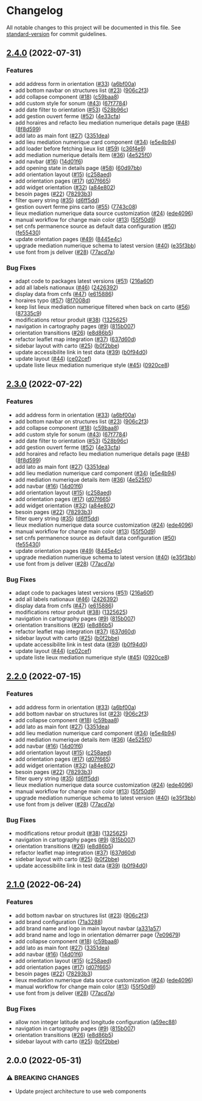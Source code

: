 # Changelog

All notable changes to this project will be documented in this file. See [standard-version](https://github.com/conventional-changelog/standard-version) for commit guidelines.

## [2.4.0](https://github.com/anct-cartographie-nationale/client-base/compare/v2.0.0...v2.4.0) (2022-07-31)

### Features

- add address form in orientation ([#33](https://github.com/anct-cartographie-nationale/client-base/issues/33)) ([a6bf00a](https://github.com/anct-cartographie-nationale/client-base/commit/a6bf00ab8805e146c75762d5e28f698c43c23d57))
- add bottom navbar on structures list ([#23](https://github.com/anct-cartographie-nationale/client-base/issues/23)) ([906c2f3](https://github.com/anct-cartographie-nationale/client-base/commit/906c2f373d39a805c668f1b79674fa251372d42c))
- add collapse component ([#18](https://github.com/anct-cartographie-nationale/client-base/issues/18)) ([c59baa8](https://github.com/anct-cartographie-nationale/client-base/commit/c59baa872dd7db615c99b152068350ca9708caa0))
- add custom style for sonum ([#43](https://github.com/anct-cartographie-nationale/client-base/issues/43)) ([67f7784](https://github.com/anct-cartographie-nationale/client-base/commit/67f7784694e2c1f4603a9e7f7261b3946d0661d1))
- add date filter to orientation ([#53](https://github.com/anct-cartographie-nationale/client-base/issues/53)) ([528b96c](https://github.com/anct-cartographie-nationale/client-base/commit/528b96ca13a9133c337ee98540f186d94a348298))
- add gestion ouvert ferme ([#52](https://github.com/anct-cartographie-nationale/client-base/issues/52)) ([4e33cfa](https://github.com/anct-cartographie-nationale/client-base/commit/4e33cfa62b02b80a369575b1efbc7b90dac6c0d5))
- add horaires and refacto lieu mediation numerique details page ([#48](https://github.com/anct-cartographie-nationale/client-base/issues/48)) ([8f8d599](https://github.com/anct-cartographie-nationale/client-base/commit/8f8d5990d8700b945d5c9a0ca53d8049874c33d9))
- add lato as main font ([#27](https://github.com/anct-cartographie-nationale/client-base/issues/27)) ([3351dea](https://github.com/anct-cartographie-nationale/client-base/commit/3351deafa02c55e9a0c23825c544d5b3a2e3a830))
- add lieu mediation numerique card component ([#34](https://github.com/anct-cartographie-nationale/client-base/issues/34)) ([e5e4b94](https://github.com/anct-cartographie-nationale/client-base/commit/e5e4b94cdbd2cf2f363b54efbadde37a1c0ab49b))
- add loader before fetching lieux list ([#59](https://github.com/anct-cartographie-nationale/client-base/issues/59)) ([c36f4e9](https://github.com/anct-cartographie-nationale/client-base/commit/c36f4e901ecc79f8a16dd0173362cf6000abf24a))
- add mediation numerique details item ([#36](https://github.com/anct-cartographie-nationale/client-base/issues/36)) ([4e525f0](https://github.com/anct-cartographie-nationale/client-base/commit/4e525f0d3166421e1ec7329810124a03b5f8f062))
- add navbar ([#16](https://github.com/anct-cartographie-nationale/client-base/issues/16)) ([14d01f6](https://github.com/anct-cartographie-nationale/client-base/commit/14d01f6aec0fb62817817a9b6a5726c1a9e3e833))
- add opening state in details page ([#58](https://github.com/anct-cartographie-nationale/client-base/issues/58)) ([60d97bb](https://github.com/anct-cartographie-nationale/client-base/commit/60d97bbb22e85d5a5cf5155693fc9e55bad24255))
- add orientation layout ([#15](https://github.com/anct-cartographie-nationale/client-base/issues/15)) ([c258aed](https://github.com/anct-cartographie-nationale/client-base/commit/c258aedadf724ac797bb64b9d6c9291011a2c136))
- add orientation pages ([#17](https://github.com/anct-cartographie-nationale/client-base/issues/17)) ([d07f665](https://github.com/anct-cartographie-nationale/client-base/commit/d07f66599f6a2018d938dc632e21d11b7454c9c3))
- add widget orientation ([#32](https://github.com/anct-cartographie-nationale/client-base/issues/32)) ([a84e802](https://github.com/anct-cartographie-nationale/client-base/commit/a84e802e91275dd357774f1d4f5572cad9aafa25))
- besoin pages ([#22](https://github.com/anct-cartographie-nationale/client-base/issues/22)) ([78293b3](https://github.com/anct-cartographie-nationale/client-base/commit/78293b341bd7c13925ba2dc196f4462b26945e0e))
- filter query string ([#35](https://github.com/anct-cartographie-nationale/client-base/issues/35)) ([d6ff5dd](https://github.com/anct-cartographie-nationale/client-base/commit/d6ff5ddb146e8311b81618eaf5200f17d6a55c07))
- gestion ouvert ferme pins carto ([#55](https://github.com/anct-cartographie-nationale/client-base/issues/55)) ([7743c08](https://github.com/anct-cartographie-nationale/client-base/commit/7743c084fd266935d96ba12960f59b2f3c0de565))
- lieux mediation numerique data source customization ([#24](https://github.com/anct-cartographie-nationale/client-base/issues/24)) ([ede4096](https://github.com/anct-cartographie-nationale/client-base/commit/ede40964898c798d5e0fa7b19d095389a5e3dfac))
- manual workflow for change main color ([#13](https://github.com/anct-cartographie-nationale/client-base/issues/13)) ([55f50d9](https://github.com/anct-cartographie-nationale/client-base/commit/55f50d90dd26f9e04132ff4528cdc7cfd2c5ffc8))
- set cnfs permanence source as default data configuration ([#50](https://github.com/anct-cartographie-nationale/client-base/issues/50)) ([fe55430](https://github.com/anct-cartographie-nationale/client-base/commit/fe554302d4e821842f372522f309768b419b78e8))
- update orientation pages ([#49](https://github.com/anct-cartographie-nationale/client-base/issues/49)) ([8445e4c](https://github.com/anct-cartographie-nationale/client-base/commit/8445e4c77b1305c31e150cf41516e5e61f469aa0))
- upgrade mediation numerique schema to latest version ([#40](https://github.com/anct-cartographie-nationale/client-base/issues/40)) ([e35f3bb](https://github.com/anct-cartographie-nationale/client-base/commit/e35f3bbec769d1ae43db135555176a9772b72d5b))
- use font from js deliver ([#28](https://github.com/anct-cartographie-nationale/client-base/issues/28)) ([77acd7a](https://github.com/anct-cartographie-nationale/client-base/commit/77acd7ae425df7ab5284879f59f1e2ed65e680f8))

### Bug Fixes

- adapt code to packages latest versions ([#51](https://github.com/anct-cartographie-nationale/client-base/issues/51)) ([216a60f](https://github.com/anct-cartographie-nationale/client-base/commit/216a60f2843a0b868fd423bb3deb7f984079c538))
- add all labels nationaux ([#46](https://github.com/anct-cartographie-nationale/client-base/issues/46)) ([2426392](https://github.com/anct-cartographie-nationale/client-base/commit/24263925afd4c6824ad7173deaf6d5abc86b760b))
- display data from cnfs ([#47](https://github.com/anct-cartographie-nationale/client-base/issues/47)) ([e615886](https://github.com/anct-cartographie-nationale/client-base/commit/e6158861de07973b283f33baae1e1ef1e835f6f6))
- horaires typo ([#57](https://github.com/anct-cartographie-nationale/client-base/issues/57)) ([8f7008d](https://github.com/anct-cartographie-nationale/client-base/commit/8f7008d2424b671476e4ee93618d06323dd28d88))
- keep list lieux mediation numerique filtered when back on carto ([#56](https://github.com/anct-cartographie-nationale/client-base/issues/56)) ([87335c9](https://github.com/anct-cartographie-nationale/client-base/commit/87335c9f407d636cde96a4bd46576528e28f7868))
- modifications retour produit ([#38](https://github.com/anct-cartographie-nationale/client-base/issues/38)) ([1325625](https://github.com/anct-cartographie-nationale/client-base/commit/1325625b30d5b66cdc349d808ef8f071d92c58a9))
- navigation in cartography pages ([#9](https://github.com/anct-cartographie-nationale/client-base/issues/9)) ([815b007](https://github.com/anct-cartographie-nationale/client-base/commit/815b007184b1b0c9c17ffb01adb780ab27ee1197))
- orientation transitions ([#26](https://github.com/anct-cartographie-nationale/client-base/issues/26)) ([e8d86b5](https://github.com/anct-cartographie-nationale/client-base/commit/e8d86b541f627425080b34b0a7e8fa1153ed65f3))
- refactor leaflet map integration ([#37](https://github.com/anct-cartographie-nationale/client-base/issues/37)) ([637d60d](https://github.com/anct-cartographie-nationale/client-base/commit/637d60d2de4a3ed86811d8f88a495135a42595b9))
- sidebar layout with carto ([#25](https://github.com/anct-cartographie-nationale/client-base/issues/25)) ([b0f2bbe](https://github.com/anct-cartographie-nationale/client-base/commit/b0f2bbe94c721be9887486ee96215908ee9d631e))
- update accessibilite link in test data ([#39](https://github.com/anct-cartographie-nationale/client-base/issues/39)) ([b0f94d0](https://github.com/anct-cartographie-nationale/client-base/commit/b0f94d09b54309746f44b85359254472e0922601))
- update layout ([#44](https://github.com/anct-cartographie-nationale/client-base/issues/44)) ([ce02cef](https://github.com/anct-cartographie-nationale/client-base/commit/ce02cef903dfc2e5b671c33f4b610539326eb566))
- update liste lieux mediation numerique style ([#45](https://github.com/anct-cartographie-nationale/client-base/issues/45)) ([0920ce8](https://github.com/anct-cartographie-nationale/client-base/commit/0920ce85044225f97b5b65155aaf8f132f7d1f88))

## [2.3.0](https://github.com/anct-cartographie-nationale/client-base/compare/v2.0.0...v2.3.0) (2022-07-22)

### Features

- add address form in orientation ([#33](https://github.com/anct-cartographie-nationale/client-base/issues/33)) ([a6bf00a](https://github.com/anct-cartographie-nationale/client-base/commit/a6bf00ab8805e146c75762d5e28f698c43c23d57))
- add bottom navbar on structures list ([#23](https://github.com/anct-cartographie-nationale/client-base/issues/23)) ([906c2f3](https://github.com/anct-cartographie-nationale/client-base/commit/906c2f373d39a805c668f1b79674fa251372d42c))
- add collapse component ([#18](https://github.com/anct-cartographie-nationale/client-base/issues/18)) ([c59baa8](https://github.com/anct-cartographie-nationale/client-base/commit/c59baa872dd7db615c99b152068350ca9708caa0))
- add custom style for sonum ([#43](https://github.com/anct-cartographie-nationale/client-base/issues/43)) ([67f7784](https://github.com/anct-cartographie-nationale/client-base/commit/67f7784694e2c1f4603a9e7f7261b3946d0661d1))
- add date filter to orientation ([#53](https://github.com/anct-cartographie-nationale/client-base/issues/53)) ([528b96c](https://github.com/anct-cartographie-nationale/client-base/commit/528b96ca13a9133c337ee98540f186d94a348298))
- add gestion ouvert ferme ([#52](https://github.com/anct-cartographie-nationale/client-base/issues/52)) ([4e33cfa](https://github.com/anct-cartographie-nationale/client-base/commit/4e33cfa62b02b80a369575b1efbc7b90dac6c0d5))
- add horaires and refacto lieu mediation numerique details page ([#48](https://github.com/anct-cartographie-nationale/client-base/issues/48)) ([8f8d599](https://github.com/anct-cartographie-nationale/client-base/commit/8f8d5990d8700b945d5c9a0ca53d8049874c33d9))
- add lato as main font ([#27](https://github.com/anct-cartographie-nationale/client-base/issues/27)) ([3351dea](https://github.com/anct-cartographie-nationale/client-base/commit/3351deafa02c55e9a0c23825c544d5b3a2e3a830))
- add lieu mediation numerique card component ([#34](https://github.com/anct-cartographie-nationale/client-base/issues/34)) ([e5e4b94](https://github.com/anct-cartographie-nationale/client-base/commit/e5e4b94cdbd2cf2f363b54efbadde37a1c0ab49b))
- add mediation numerique details item ([#36](https://github.com/anct-cartographie-nationale/client-base/issues/36)) ([4e525f0](https://github.com/anct-cartographie-nationale/client-base/commit/4e525f0d3166421e1ec7329810124a03b5f8f062))
- add navbar ([#16](https://github.com/anct-cartographie-nationale/client-base/issues/16)) ([14d01f6](https://github.com/anct-cartographie-nationale/client-base/commit/14d01f6aec0fb62817817a9b6a5726c1a9e3e833))
- add orientation layout ([#15](https://github.com/anct-cartographie-nationale/client-base/issues/15)) ([c258aed](https://github.com/anct-cartographie-nationale/client-base/commit/c258aedadf724ac797bb64b9d6c9291011a2c136))
- add orientation pages ([#17](https://github.com/anct-cartographie-nationale/client-base/issues/17)) ([d07f665](https://github.com/anct-cartographie-nationale/client-base/commit/d07f66599f6a2018d938dc632e21d11b7454c9c3))
- add widget orientation ([#32](https://github.com/anct-cartographie-nationale/client-base/issues/32)) ([a84e802](https://github.com/anct-cartographie-nationale/client-base/commit/a84e802e91275dd357774f1d4f5572cad9aafa25))
- besoin pages ([#22](https://github.com/anct-cartographie-nationale/client-base/issues/22)) ([78293b3](https://github.com/anct-cartographie-nationale/client-base/commit/78293b341bd7c13925ba2dc196f4462b26945e0e))
- filter query string ([#35](https://github.com/anct-cartographie-nationale/client-base/issues/35)) ([d6ff5dd](https://github.com/anct-cartographie-nationale/client-base/commit/d6ff5ddb146e8311b81618eaf5200f17d6a55c07))
- lieux mediation numerique data source customization ([#24](https://github.com/anct-cartographie-nationale/client-base/issues/24)) ([ede4096](https://github.com/anct-cartographie-nationale/client-base/commit/ede40964898c798d5e0fa7b19d095389a5e3dfac))
- manual workflow for change main color ([#13](https://github.com/anct-cartographie-nationale/client-base/issues/13)) ([55f50d9](https://github.com/anct-cartographie-nationale/client-base/commit/55f50d90dd26f9e04132ff4528cdc7cfd2c5ffc8))
- set cnfs permanence source as default data configuration ([#50](https://github.com/anct-cartographie-nationale/client-base/issues/50)) ([fe55430](https://github.com/anct-cartographie-nationale/client-base/commit/fe554302d4e821842f372522f309768b419b78e8))
- update orientation pages ([#49](https://github.com/anct-cartographie-nationale/client-base/issues/49)) ([8445e4c](https://github.com/anct-cartographie-nationale/client-base/commit/8445e4c77b1305c31e150cf41516e5e61f469aa0))
- upgrade mediation numerique schema to latest version ([#40](https://github.com/anct-cartographie-nationale/client-base/issues/40)) ([e35f3bb](https://github.com/anct-cartographie-nationale/client-base/commit/e35f3bbec769d1ae43db135555176a9772b72d5b))
- use font from js deliver ([#28](https://github.com/anct-cartographie-nationale/client-base/issues/28)) ([77acd7a](https://github.com/anct-cartographie-nationale/client-base/commit/77acd7ae425df7ab5284879f59f1e2ed65e680f8))

### Bug Fixes

- adapt code to packages latest versions ([#51](https://github.com/anct-cartographie-nationale/client-base/issues/51)) ([216a60f](https://github.com/anct-cartographie-nationale/client-base/commit/216a60f2843a0b868fd423bb3deb7f984079c538))
- add all labels nationaux ([#46](https://github.com/anct-cartographie-nationale/client-base/issues/46)) ([2426392](https://github.com/anct-cartographie-nationale/client-base/commit/24263925afd4c6824ad7173deaf6d5abc86b760b))
- display data from cnfs ([#47](https://github.com/anct-cartographie-nationale/client-base/issues/47)) ([e615886](https://github.com/anct-cartographie-nationale/client-base/commit/e6158861de07973b283f33baae1e1ef1e835f6f6))
- modifications retour produit ([#38](https://github.com/anct-cartographie-nationale/client-base/issues/38)) ([1325625](https://github.com/anct-cartographie-nationale/client-base/commit/1325625b30d5b66cdc349d808ef8f071d92c58a9))
- navigation in cartography pages ([#9](https://github.com/anct-cartographie-nationale/client-base/issues/9)) ([815b007](https://github.com/anct-cartographie-nationale/client-base/commit/815b007184b1b0c9c17ffb01adb780ab27ee1197))
- orientation transitions ([#26](https://github.com/anct-cartographie-nationale/client-base/issues/26)) ([e8d86b5](https://github.com/anct-cartographie-nationale/client-base/commit/e8d86b541f627425080b34b0a7e8fa1153ed65f3))
- refactor leaflet map integration ([#37](https://github.com/anct-cartographie-nationale/client-base/issues/37)) ([637d60d](https://github.com/anct-cartographie-nationale/client-base/commit/637d60d2de4a3ed86811d8f88a495135a42595b9))
- sidebar layout with carto ([#25](https://github.com/anct-cartographie-nationale/client-base/issues/25)) ([b0f2bbe](https://github.com/anct-cartographie-nationale/client-base/commit/b0f2bbe94c721be9887486ee96215908ee9d631e))
- update accessibilite link in test data ([#39](https://github.com/anct-cartographie-nationale/client-base/issues/39)) ([b0f94d0](https://github.com/anct-cartographie-nationale/client-base/commit/b0f94d09b54309746f44b85359254472e0922601))
- update layout ([#44](https://github.com/anct-cartographie-nationale/client-base/issues/44)) ([ce02cef](https://github.com/anct-cartographie-nationale/client-base/commit/ce02cef903dfc2e5b671c33f4b610539326eb566))
- update liste lieux mediation numerique style ([#45](https://github.com/anct-cartographie-nationale/client-base/issues/45)) ([0920ce8](https://github.com/anct-cartographie-nationale/client-base/commit/0920ce85044225f97b5b65155aaf8f132f7d1f88))

## [2.2.0](https://github.com/anct-cartographie-nationale/client-base/compare/v2.0.0...v2.2.0) (2022-07-15)

### Features

- add address form in orientation ([#33](https://github.com/anct-cartographie-nationale/client-base/issues/33)) ([a6bf00a](https://github.com/anct-cartographie-nationale/client-base/commit/a6bf00ab8805e146c75762d5e28f698c43c23d57))
- add bottom navbar on structures list ([#23](https://github.com/anct-cartographie-nationale/client-base/issues/23)) ([906c2f3](https://github.com/anct-cartographie-nationale/client-base/commit/906c2f373d39a805c668f1b79674fa251372d42c))
- add collapse component ([#18](https://github.com/anct-cartographie-nationale/client-base/issues/18)) ([c59baa8](https://github.com/anct-cartographie-nationale/client-base/commit/c59baa872dd7db615c99b152068350ca9708caa0))
- add lato as main font ([#27](https://github.com/anct-cartographie-nationale/client-base/issues/27)) ([3351dea](https://github.com/anct-cartographie-nationale/client-base/commit/3351deafa02c55e9a0c23825c544d5b3a2e3a830))
- add lieu mediation numerique card component ([#34](https://github.com/anct-cartographie-nationale/client-base/issues/34)) ([e5e4b94](https://github.com/anct-cartographie-nationale/client-base/commit/e5e4b94cdbd2cf2f363b54efbadde37a1c0ab49b))
- add mediation numerique details item ([#36](https://github.com/anct-cartographie-nationale/client-base/issues/36)) ([4e525f0](https://github.com/anct-cartographie-nationale/client-base/commit/4e525f0d3166421e1ec7329810124a03b5f8f062))
- add navbar ([#16](https://github.com/anct-cartographie-nationale/client-base/issues/16)) ([14d01f6](https://github.com/anct-cartographie-nationale/client-base/commit/14d01f6aec0fb62817817a9b6a5726c1a9e3e833))
- add orientation layout ([#15](https://github.com/anct-cartographie-nationale/client-base/issues/15)) ([c258aed](https://github.com/anct-cartographie-nationale/client-base/commit/c258aedadf724ac797bb64b9d6c9291011a2c136))
- add orientation pages ([#17](https://github.com/anct-cartographie-nationale/client-base/issues/17)) ([d07f665](https://github.com/anct-cartographie-nationale/client-base/commit/d07f66599f6a2018d938dc632e21d11b7454c9c3))
- add widget orientation ([#32](https://github.com/anct-cartographie-nationale/client-base/issues/32)) ([a84e802](https://github.com/anct-cartographie-nationale/client-base/commit/a84e802e91275dd357774f1d4f5572cad9aafa25))
- besoin pages ([#22](https://github.com/anct-cartographie-nationale/client-base/issues/22)) ([78293b3](https://github.com/anct-cartographie-nationale/client-base/commit/78293b341bd7c13925ba2dc196f4462b26945e0e))
- filter query string ([#35](https://github.com/anct-cartographie-nationale/client-base/issues/35)) ([d6ff5dd](https://github.com/anct-cartographie-nationale/client-base/commit/d6ff5ddb146e8311b81618eaf5200f17d6a55c07))
- lieux mediation numerique data source customization ([#24](https://github.com/anct-cartographie-nationale/client-base/issues/24)) ([ede4096](https://github.com/anct-cartographie-nationale/client-base/commit/ede40964898c798d5e0fa7b19d095389a5e3dfac))
- manual workflow for change main color ([#13](https://github.com/anct-cartographie-nationale/client-base/issues/13)) ([55f50d9](https://github.com/anct-cartographie-nationale/client-base/commit/55f50d90dd26f9e04132ff4528cdc7cfd2c5ffc8))
- upgrade mediation numerique schema to latest version ([#40](https://github.com/anct-cartographie-nationale/client-base/issues/40)) ([e35f3bb](https://github.com/anct-cartographie-nationale/client-base/commit/e35f3bbec769d1ae43db135555176a9772b72d5b))
- use font from js deliver ([#28](https://github.com/anct-cartographie-nationale/client-base/issues/28)) ([77acd7a](https://github.com/anct-cartographie-nationale/client-base/commit/77acd7ae425df7ab5284879f59f1e2ed65e680f8))

### Bug Fixes

- modifications retour produit ([#38](https://github.com/anct-cartographie-nationale/client-base/issues/38)) ([1325625](https://github.com/anct-cartographie-nationale/client-base/commit/1325625b30d5b66cdc349d808ef8f071d92c58a9))
- navigation in cartography pages ([#9](https://github.com/anct-cartographie-nationale/client-base/issues/9)) ([815b007](https://github.com/anct-cartographie-nationale/client-base/commit/815b007184b1b0c9c17ffb01adb780ab27ee1197))
- orientation transitions ([#26](https://github.com/anct-cartographie-nationale/client-base/issues/26)) ([e8d86b5](https://github.com/anct-cartographie-nationale/client-base/commit/e8d86b541f627425080b34b0a7e8fa1153ed65f3))
- refactor leaflet map integration ([#37](https://github.com/anct-cartographie-nationale/client-base/issues/37)) ([637d60d](https://github.com/anct-cartographie-nationale/client-base/commit/637d60d2de4a3ed86811d8f88a495135a42595b9))
- sidebar layout with carto ([#25](https://github.com/anct-cartographie-nationale/client-base/issues/25)) ([b0f2bbe](https://github.com/anct-cartographie-nationale/client-base/commit/b0f2bbe94c721be9887486ee96215908ee9d631e))
- update accessibilite link in test data ([#39](https://github.com/anct-cartographie-nationale/client-base/issues/39)) ([b0f94d0](https://github.com/anct-cartographie-nationale/client-base/commit/b0f94d09b54309746f44b85359254472e0922601))

## [2.1.0](https://github.com/anct-cartographie-nationale/client-base/compare/v2.0.0...v2.1.0) (2022-06-24)

### Features

- add bottom navbar on structures list ([#23](https://github.com/anct-cartographie-nationale/client-base/issues/23)) ([906c2f3](https://github.com/anct-cartographie-nationale/client-base/commit/906c2f373d39a805c668f1b79674fa251372d42c))
- add brand configuration ([71a3288](https://github.com/anct-cartographie-nationale/client-base/commit/71a3288d302f4cb5061177a75037b95f1a7ddde0))
- add brand name and logo in main layout navbar ([a331a57](https://github.com/anct-cartographie-nationale/client-base/commit/a331a57b585c20e2ba8f1538bb51451497f7ed2a))
- add brand name and logo in orientation démarrer page ([7e09679](https://github.com/anct-cartographie-nationale/client-base/commit/7e09679837df3486f20834717ac45cb20d08a01e))
- add collapse component ([#18](https://github.com/anct-cartographie-nationale/client-base/issues/18)) ([c59baa8](https://github.com/anct-cartographie-nationale/client-base/commit/c59baa872dd7db615c99b152068350ca9708caa0))
- add lato as main font ([#27](https://github.com/anct-cartographie-nationale/client-base/issues/27)) ([3351dea](https://github.com/anct-cartographie-nationale/client-base/commit/3351deafa02c55e9a0c23825c544d5b3a2e3a830))
- add navbar ([#16](https://github.com/anct-cartographie-nationale/client-base/issues/16)) ([14d01f6](https://github.com/anct-cartographie-nationale/client-base/commit/14d01f6aec0fb62817817a9b6a5726c1a9e3e833))
- add orientation layout ([#15](https://github.com/anct-cartographie-nationale/client-base/issues/15)) ([c258aed](https://github.com/anct-cartographie-nationale/client-base/commit/c258aedadf724ac797bb64b9d6c9291011a2c136))
- add orientation pages ([#17](https://github.com/anct-cartographie-nationale/client-base/issues/17)) ([d07f665](https://github.com/anct-cartographie-nationale/client-base/commit/d07f66599f6a2018d938dc632e21d11b7454c9c3))
- besoin pages ([#22](https://github.com/anct-cartographie-nationale/client-base/issues/22)) ([78293b3](https://github.com/anct-cartographie-nationale/client-base/commit/78293b341bd7c13925ba2dc196f4462b26945e0e))
- lieux mediation numerique data source customization ([#24](https://github.com/anct-cartographie-nationale/client-base/issues/24)) ([ede4096](https://github.com/anct-cartographie-nationale/client-base/commit/ede40964898c798d5e0fa7b19d095389a5e3dfac))
- manual workflow for change main color ([#13](https://github.com/anct-cartographie-nationale/client-base/issues/13)) ([55f50d9](https://github.com/anct-cartographie-nationale/client-base/commit/55f50d90dd26f9e04132ff4528cdc7cfd2c5ffc8))
- use font from js deliver ([#28](https://github.com/anct-cartographie-nationale/client-base/issues/28)) ([77acd7a](https://github.com/anct-cartographie-nationale/client-base/commit/77acd7ae425df7ab5284879f59f1e2ed65e680f8))

### Bug Fixes

- allow non integer latitude and longitude configuration ([a59ec88](https://github.com/anct-cartographie-nationale/client-base/commit/a59ec88f70853e10a7a59c64f8c3fbd27840f7ef))
- navigation in cartography pages ([#9](https://github.com/anct-cartographie-nationale/client-base/issues/9)) ([815b007](https://github.com/anct-cartographie-nationale/client-base/commit/815b007184b1b0c9c17ffb01adb780ab27ee1197))
- orientation transitions ([#26](https://github.com/anct-cartographie-nationale/client-base/issues/26)) ([e8d86b5](https://github.com/anct-cartographie-nationale/client-base/commit/e8d86b541f627425080b34b0a7e8fa1153ed65f3))
- sidebar layout with carto ([#25](https://github.com/anct-cartographie-nationale/client-base/issues/25)) ([b0f2bbe](https://github.com/anct-cartographie-nationale/client-base/commit/b0f2bbe94c721be9887486ee96215908ee9d631e))

## 2.0.0 (2022-05-31)

### ⚠ BREAKING CHANGES

- Update project architecture to use web components
